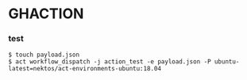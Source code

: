 # GHACTION 

### test
```
$ touch payload.json
$ act workflow_dispatch -j action_test -e payload.json -P ubuntu-latest=nektos/act-environments-ubuntu:18.04 
```